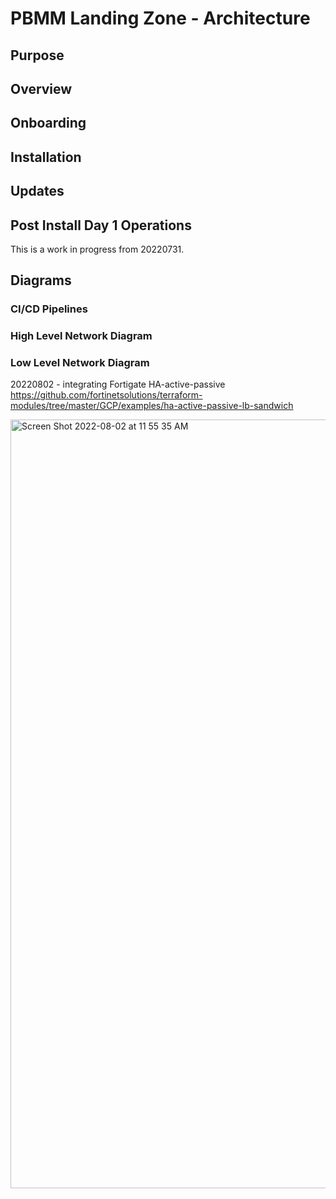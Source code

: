 # PBMM Landing Zone - Architecture
## Purpose

## Overview

## Onboarding

## Installation

## Updates

## Post Install Day 1 Operations


This is a work in progress from 20220731.


## Diagrams

### CI/CD Pipelines

### High Level Network Diagram

### Low Level Network Diagram 
20220802 - integrating Fortigate HA-active-passive https://github.com/fortinetsolutions/terraform-modules/tree/master/GCP/examples/ha-active-passive-lb-sandwich


<img width="1230" alt="Screen Shot 2022-08-02 at 11 55 35 AM" src="https://user-images.githubusercontent.com/94715080/182439224-49e1ac02-f143-4b9c-a092-b62f5546b9cb.png">
